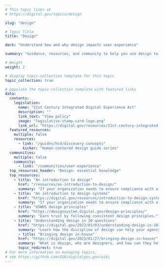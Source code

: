 ```yaml
---
# This topic lives at
# https://digital.gov/topics/design

slug: "design"

# Topic Title
title: "Design"

deck: "Understand how and why design impacts user experience"

summary: "Guidance, resources, and community to help you use design to create government websites that meet customer needs, work well on any device, and follow federal web requirements."

# Weight
weight: 2

# display topic-collection template for this topic
topic_collection: true

# populate the topic-collection template with featured links
data:
  contents:
    legislation:
      name: "21st Century Integrated Digital Experience Act"
      description: ""
      link_text: "View policy"
      image: "legislative-stamp-card-logo.png"
      link_url: "https://digital.gov/resources/21st-century-integrated-digital-experience-act/"
  featured_resources:
    multiple: false
    resources:
      - link: "/guides/hcd/discovery-concepts"
        kicker: "Human-centered design guide series"
  communities:
    multiple: false
    community:
      - link: "/communities/user-experience"
  top_resources_header: "Design: essential knowledge"
  top_resources:
    - title: "An introduction to design"
      href: "/resources/an-introduction-to-design/"
      summary: "If your organization needs to ensure compliance with a design standard or align to a brand, a design system can help you achieve those goals more easily than building a site from scratch. Learn how a design system can help you and what you need to know to get started."
    - title: "An introduction to design systems"
      href: "https://digital.gov/resources/introduction-to-design-systems/"
      summary: "If your organization needs to ensure compliance with a design standard or align to a brand, a design system can help you achieve those goals more easily than building a site from scratch. Learn how a design system can help you and what you need to know to get started."
    - title: "USWDS design principles"
      href: "https://designsystem.digital.gov/design-principles/"
      summary: "Earn trust by following consistent design principles."
    - title: "Understanding design in 10 questions"
      href: "https://digital.gov/2023/03/03/understanding-design-in-10-questions/"
      summary: "Learn how the discipline of design can help your agency improve customer experience."
      - title: "Bringing design in-house"
      href: "https://digital.gov/2023/01/27/bringing-design-in-house/"
      summary: "What is design, who are designers, and how can they help your agency? Learn how to build a design team that can help your agency solve “wicked problems” and be more innovative."
      topic_redirect: true
# For more information on managing topics,
# see https://github.com/GSA/digitalgov.gov/wiki
---
```

